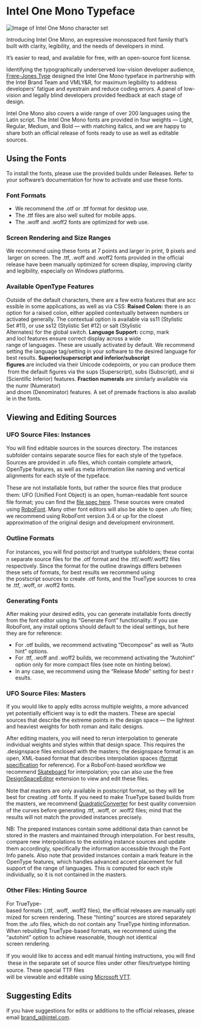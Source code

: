 # Intel One Mono Typeface

![Image of Intel One Mono character set](https://github.com/intel/intel-one-mono/assets/130394986/6c921cf4-f614-41bd-a909-363bb19f9a30)

Introducing Intel One Mono, an expressive monospaced font family that’s built with clarity, legibility, and the needs of developers in mind.

It’s easier to read, and available for free, with an open-source font license.

Identifying the typographically underserved low-vision developer audience, [Frere-Jones Type](https://frerejones.com/) designed the Intel One Mono typeface in partnership with the Intel Brand Team and VMLY&R, for maximum legibility to address developers' fatigue and eyestrain and reduce coding errors. A panel of low-vision and legally blind developers provided feedback at each stage of design.

Intel One Mono also covers a wide range of over 200 languages using the Latin script. The Intel One Mono fonts are provided in four weights — Light, Regular, Medium, and Bold — with matching italics, and we are happy to share both an oﬃcial release of fonts ready to use as well as editable sources.    

## Using the Fonts

To install the fonts, please use the provided builds under Releases. Refer to your software’s documentation for how to activate and use these fonts.

### Font Formats
- We recommend the .otf or .ttf format for desktop use.
- The .ttf ﬁles are also well suited for mobile apps.
- The .woff and .woff2 fonts are optimized for web use.

### Screen Rendering and Size Ranges
We recommend using these fonts at 7 points and larger in print, 9 pixels and larger on screen. The .ttf, .woff and .woff2 fonts provided in the oﬃcial release have been manually optimized for screen display, improving clarity and legibility, especially on Windows platforms.

### Available OpenType Features
Outside of the default characters, there are a few extra features that are accessible in some applications, as well as via CSS:
**Raised Colon:** there is an option for a raised colon, either applied contextually between numbers or activated generally. The contextual option is available via ss11 (Stylistic Set #11), or use ss12 (Stylistic Set #12) or salt (Stylistic Alternates) for the global switch.
**Language Support:** ccmp, mark and locl features ensure correct display across a wide range of languages. These are usually activated by default. We recommend setting the language tag/setting in your software to the desired language for best results.
**Superior/superscript and inferior/subscript ﬁgures** are included via their Unicode codepoints, or you can produce them from the default ﬁgures via the sups (Superscript), subs (Subscript), and si (Scientiﬁc Inferior) features.
**Fraction numerals** are similarly available via the numr (Numerator) and dnom (Denominator) features. A set of premade fractions is also available in the fonts.

## Viewing and Editing Sources

### UFO Source Files: Instances
You will ﬁnd editable sources in the sources directory. The instances subfolder contains separate source ﬁles for each style of the typeface. Sources are provided in .ufo ﬁles, which contain complete artwork, OpenType features, as well as meta information like naming and vertical alignments for each style of the typeface.

These are not installable fonts, but rather the source ﬁles that produce them: UFO (Uniﬁed Font Object) is an open, human-readable font source ﬁle format; you can ﬁnd the [ﬁle spec here](https://github.com/unified-font-object/ufo-spec). 
These sources were created using [RoboFont](https://robofont.com/). Many other font editors will also be able to open .ufo ﬁles; we recommend using RoboFont version 3.4 or up for the cloest approximation of the original design and development environment.

### Outline Formats
For instances, you will ﬁnd postscript and truetype subfolders; these contain separate source ﬁles for the .otf format and the .ttf/.woff/.woff2 ﬁles respectively. Since the format for the outline drawings differs between these sets of formats, for best results we recommend using the postscript sources to create .otf fonts, and the TrueType sources to create .ttf, .woff, or .woff2 fonts.
 
### Generating Fonts
After making your desired edits, you can generate installable fonts directly from the font editor using its “Generate Font” functionality. If you use RoboFont, any install options should default to the ideal settings, but here they are for reference:
- For .otf builds, we recommend activating “Decompose” as well as “Autohint” options.
- For .ttf, .woff and .woff2 builds, we recommend activating the “Autohint” option only for more compact ﬁles (see note on hinting below).
- In any case, we recommend using the “Release Mode” setting for best results.
 
### UFO Source Files: Masters

If you would like to apply edits across multiple weights, a more advanced yet potentially eﬃcient way is to edit the masters. These are special sources that describe the extreme points in the design space — the lightest and heaviest weights for both roman and italic designs.

After editing masters, you will need to rerun interpolation to generate individual weights and styles within that design space. This requires the .designspace ﬁles enclosed with the masters; the designspace format is an open, XML-based format that describes interpolation spaces ([format speciﬁcation](https://github.com/fonttools/fonttools/tree/main/Doc/source/designspaceLib) for reference). For a RoboFont-based workﬂow we recommend [Skateboard](https://extensionstore.robofont.com/extensions/skateboard/) for interpolation; you can also use the free [DesignSpaceEditor](https://github.com/LettError/designSpaceRoboFontExtension) extension to view and edit these ﬁles.

Note that masters are only available in postscript format, so they will be best for creating .otf fonts. If you need to make TrueType based builds from the masters, we recommend [QuadraticConverter](https://github.com/BlackFoundry/QuadraticConverter) for best quality conversion of the curves before generating .ttf, .woff, or .woff2 ﬁles; mind that the results will not match the provided instances precisely.

NB: The prepared instances contain some additional data than cannot be stored in the masters and maintained through interpolation. For best results, compare new interpolations to the existing instance sources and update them accordingly, speciﬁcally the information accessible through the Font Info panels. Also note that provided instances contain a mark feature in the OpenType features, which handles advanced accent placement for full support of the range of languages. This is computed for each style individually, so it is not contained in the masters.


### Other Files: Hinting Source
For TrueType-based formats (.ttf, .woff, .woff2 ﬁles), the oﬃcial releases are manually optimized for screen rendering. These “hinting” sources are stored separately from the .ufo ﬁles, which do not contain any TrueType hinting information. When rebuilding TrueType-based formats, we recommend using the “autohint” option to achieve reasonable, though not identical screen rendering.

If you would like to access and edit manual hinting instructions, you will ﬁnd these in the separate set of source ﬁles under other ﬁles/truetype hinting source. These special TTF ﬁles will be viewable and editable using [Microsoft VTT](https://learn.microsoft.com/en-us/typography/tools/vtt/).
 
 
## Suggesting Edits
If you have suggestions for edits or additions to the oﬃcial releases, please email brand_q@intel.com. 
 
